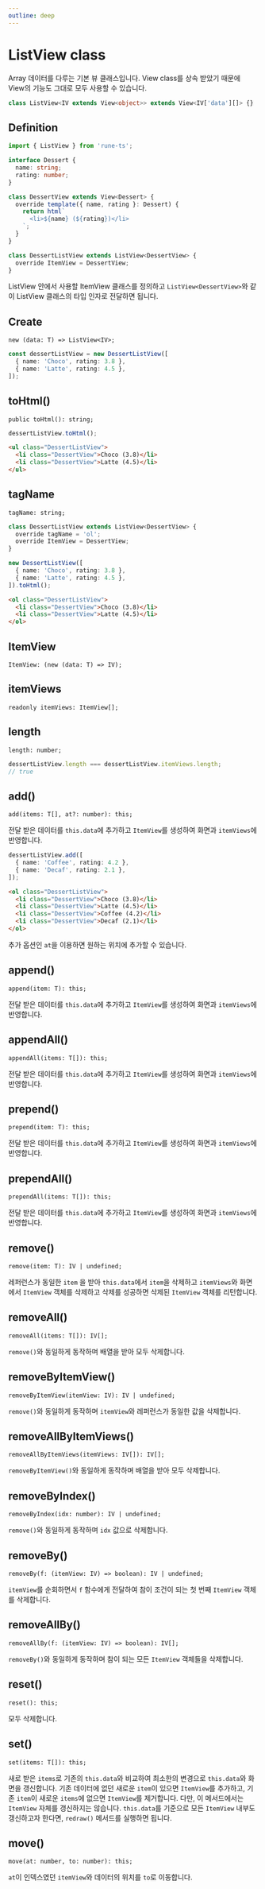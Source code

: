 ```yaml
---
outline: deep
---
```


# ListView class

Array 데이터를 다루는 기본 뷰 클래스입니다. View class를 상속 받았기 때문에 View의 기능도 그대로 모두 사용할 수 있습니다.

```typescript
class ListView<IV extends View<object>> extends View<IV['data'][]> {}
```

## Definition

```typescript
import { ListView } from 'rune-ts';

interface Dessert {
  name: string;
  rating: number;
}

class DessertView extends View<Dessert> {
  override template({ name, rating }: Dessert) {
    return html`
      <li>${name} (${rating})</li> 
    `;
  }
}

class DessertListView extends ListView<DessertView> {
  override ItemView = DessertView;
}
```

ListView 안에서 사용할 ItemView 클래스를 정의하고 `ListView<DessertView>`와 같이 ListView 클래스의 타입 인자로 전달하면 됩니다.

## Create

`new (data: T) => ListView<IV>;`

```typescript
const dessertListView = new DessertListView([
  { name: 'Choco', rating: 3.8 },
  { name: 'Latte', rating: 4.5 },
]);
```

## toHtml()

`public toHtml(): string;`

```typescript
dessertListView.toHtml();
```

```html
<ul class="DessertListView">
  <li class="DessertView">Choco (3.8)</li>
  <li class="DessertView">Latte (4.5)</li>
</ul>
```

## tagName

`tagName: string;`

```typescript
class DessertListView extends ListView<DessertView> {
  override tagName = 'ol';
  override ItemView = DessertView;
}

new DessertListView([
  { name: 'Choco', rating: 3.8 },
  { name: 'Latte', rating: 4.5 },
]).toHtml();
```

```html
<ol class="DessertListView">
  <li class="DessertView">Choco (3.8)</li>
  <li class="DessertView">Latte (4.5)</li>
</ol>
```

## ItemView

`ItemView: (new (data: T) => IV);`

## itemViews

`readonly itemViews: ItemView[];`

## length

`length: number;`

```typescript
dessertListView.length === dessertListView.itemViews.length;
// true
```

## add()

`add(items: T[], at?: number): this;`

전달 받은 데이터를 `this.data`에 추가하고 `ItemView`를 생성하여 화면과 `itemViews`에 반영합니다.

```typescript
dessertListView.add([
  { name: 'Coffee', rating: 4.2 },
  { name: 'Decaf', rating: 2.1 },
]);
```

```html
<ol class="DessertListView">
  <li class="DessertView">Choco (3.8)</li>
  <li class="DessertView">Latte (4.5)</li>
  <li class="DessertView">Coffee (4.2)</li>
  <li class="DessertView">Decaf (2.1)</li>
</ol>
```

추가 옵션인 `at`을 이용하면 원하는 위치에 추가할 수 있습니다.

## append()

`append(item: T): this;`

전달 받은 데이터를 `this.data`에 추가하고 `ItemView`를 생성하여 화면과 `itemViews`에 반영합니다.

## appendAll()

`appendAll(items: T[]): this;`

전달 받은 데이터를 `this.data`에 추가하고 `ItemView`를 생성하여 화면과 `itemViews`에 반영합니다.

## prepend()

`prepend(item: T): this;`

전달 받은 데이터를 `this.data`에 추가하고 `ItemView`를 생성하여 화면과 `itemViews`에 반영합니다.

## prependAll()

`prependAll(items: T[]): this;`

전달 받은 데이터를 `this.data`에 추가하고 `ItemView`를 생성하여 화면과 `itemViews`에 반영합니다.

## remove()

`remove(item: T): IV | undefined;`

레퍼런스가 동일한 `item` 을 받아 `this.data`에서 `item`을 삭제하고 `itemViews`와 화면에서 `ItemView` 객체를 삭제하고 삭제를 성공하면 삭제된 `ItemView` 객체를 리턴합니다.

## removeAll()

`removeAll(items: T[]): IV[];`

`remove()`와 동일하게 동작하며 배열을 받아 모두 삭제합니다.

## removeByItemView()

`removeByItemView(itemView: IV): IV | undefined;`

`remove()`와 동일하게 동작하며 `itemView`와 레퍼런스가 동일한 값을 삭제합니다.

## removeAllByItemViews()

`removeAllByItemViews(itemViews: IV[]): IV[];`

`removeByItemView()`와 동일하게 동작하며 배열을 받아 모두 삭제합니다.

## removeByIndex()

`removeByIndex(idx: number): IV | undefined;`

`remove()`와 동일하게 동작하며 `idx` 값으로 삭제합니다.

## removeBy()

`removeBy(f: (itemView: IV) => boolean): IV | undefined;`

`itemView`를 순회하면서 `f` 함수에게 전달하여 참이 조건이 되는 첫 번째 `ItemView` 객체를 삭제합니다.

## removeAllBy()

`removeAllBy(f: (itemView: IV) => boolean): IV[];`

`removeBy()`와 동일하게 동작하며 참이 되는 모든 `ItemView` 객체들을 삭제합니다.

## reset()

`reset(): this;`

모두 삭제합니다.

## set()

`set(items: T[]): this;`

새로 받은 `items`로 기존의 `this.data`와 비교하여 최소한의 변경으로 `this.data`와 화면을 갱신합니다. 기존 데이터에 없던 새로운 `item`이 있으면 `ItemView`를 추가하고, 기존 `item`이 새로운 `items`에 없으면 `ItemView`를 제거합니다. 다만, 이 메서드에서는 `ItemView` 자체를 갱신하지는 않습니다. `this.data`를 기준으로 모든 `ItemView` 내부도 갱신하고자 한다면, `redraw()` 메서드를 실행하면 됩니다. 

## move()

`move(at: number, to: number): this;`

`at`이 인덱스였던 `itemView`와 데이터의 위치를 `to`로 이동합니다.
